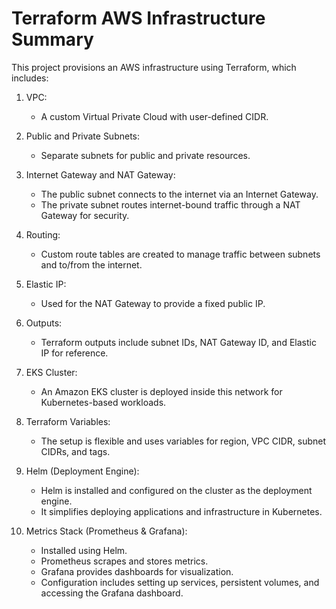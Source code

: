 
Terraform AWS Infrastructure Summary
====================================

This project provisions an AWS infrastructure using Terraform, which includes:

1. VPC:
   - A custom Virtual Private Cloud with user-defined CIDR.

2. Public and Private Subnets:
   - Separate subnets for public and private resources.

3. Internet Gateway and NAT Gateway:
   - The public subnet connects to the internet via an Internet Gateway.
   - The private subnet routes internet-bound traffic through a NAT Gateway for security.

4. Routing:
   - Custom route tables are created to manage traffic between subnets and to/from the internet.

5. Elastic IP:
   - Used for the NAT Gateway to provide a fixed public IP.

6. Outputs:
   - Terraform outputs include subnet IDs, NAT Gateway ID, and Elastic IP for reference.

7. EKS Cluster:
   - An Amazon EKS cluster is deployed inside this network for Kubernetes-based workloads.

8. Terraform Variables:
   - The setup is flexible and uses variables for region, VPC CIDR, subnet CIDRs, and tags.

9. Helm (Deployment Engine):
   - Helm is installed and configured on the cluster as the deployment engine.
   - It simplifies deploying applications and infrastructure in Kubernetes.

10. Metrics Stack (Prometheus & Grafana):
    - Installed using Helm.
    - Prometheus scrapes and stores metrics.
    - Grafana provides dashboards for visualization.
    - Configuration includes setting up services, persistent volumes, and accessing the Grafana dashboard.
